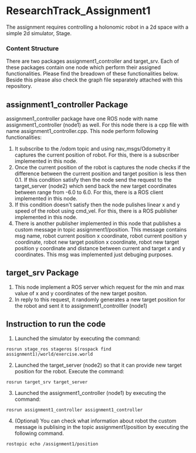 # ResearchTrack_Assignment1

The assignment requires controlling a holonomic robot in a 2d space with a simple 2d simulator, Stage. 

### Content Structure

There are two packages assignment1_controller and target_srv. Each of these packages contain one node which perform their assigned functionalities. Please find the breadown of these functionalities below. Beside this please also check the graph file separately attached with this repository.

## assignment1_controller Package

assignmen1_controller package have one ROS node with name assignment1_controller (node1) as well. For this node there is a cpp file with name assignment1_controller.cpp. This node perform following functionalities:

1. It subscribe to the /odom topic and using nav_msgs/Odometry it captures the current position of robot. For this, there is a subscriber implemented in this node. 
2. Once the current position of the robot is captures the node checks if the difference between the current position and target position is less then 0.1. If this condition satisfy then the node send the request to the target_server (node2) which send back the new target coordinates between range from -6.0 to 6.0. For this, there is a ROS client implemented in this node. 
3. If this condition doesn't satisfy then the node pulishes linear x and y speed of the robot using cmd_vel. For this, there is a ROS publisher implemented in this node. 
5. There is another publisher implemented in this node that publishes a custom message in topic assignment1/position. This message contains msg name, robot current position x coordinate, robot current position y coordinate, robot new target position x coordinate, robot new target position y coordinate and distance between current and target x and y coordinates. This msg was implemented just debuging purposes.

## target_srv Package

1. This node implement a ROS server which request for the min and max value of x and y coordinates of the new target positon. 
2. In reply to this request, it randomly generates a new target position for the robot and sent it to assignment1_controlller (node1)

## Instruction to run the code

1. Launched the simulator by executing the command:
```
rosrun stage_ros stageros $(rospack find assignment1)/world/exercise.world
```

2. Launched the target_server (node2) so that it can provide new target position for the robot. Execute the command:
```
rosrun target_srv target_server
```

3. Launched the assignment1_controller (node1) by executing the command:
```
rosrun assignment1_controller assignment1_controller
```

4. (Optional) You can check what information about robot the custom message is publising in the topic assignment1/position by executing the following command. 
```
rostopic echo /assignment1/position
```


 
